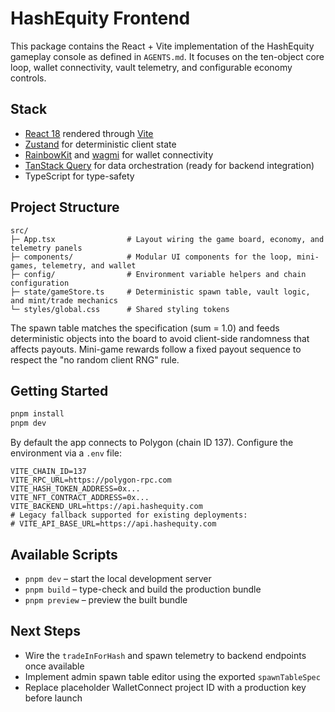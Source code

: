 # HashEquity Frontend

This package contains the React + Vite implementation of the HashEquity gameplay console as defined in `AGENTS.md`. It focuses on the ten-object core loop, wallet connectivity, vault telemetry, and configurable economy controls.

## Stack

- [React 18](https://react.dev/) rendered through [Vite](https://vitejs.dev/)
- [Zustand](https://github.com/pmndrs/zustand) for deterministic client state
- [RainbowKit](https://www.rainbowkit.com/) and [wagmi](https://wagmi.sh/) for wallet connectivity
- [TanStack Query](https://tanstack.com/query/latest) for data orchestration (ready for backend integration)
- TypeScript for type-safety

## Project Structure

```
src/
├─ App.tsx                # Layout wiring the game board, economy, and telemetry panels
├─ components/            # Modular UI components for the loop, mini-games, telemetry, and wallet
├─ config/                # Environment variable helpers and chain configuration
├─ state/gameStore.ts     # Deterministic spawn table, vault logic, and mint/trade mechanics
└─ styles/global.css      # Shared styling tokens
```

The spawn table matches the specification (sum = 1.0) and feeds deterministic objects into the board to avoid client-side randomness that affects payouts. Mini-game rewards follow a fixed payout sequence to respect the "no random client RNG" rule.

## Getting Started

```bash
pnpm install
pnpm dev
```

By default the app connects to Polygon (chain ID 137). Configure the environment via a `.env` file:

```
VITE_CHAIN_ID=137
VITE_RPC_URL=https://polygon-rpc.com
VITE_HASH_TOKEN_ADDRESS=0x...
VITE_NFT_CONTRACT_ADDRESS=0x...
VITE_BACKEND_URL=https://api.hashequity.com
# Legacy fallback supported for existing deployments:
# VITE_API_BASE_URL=https://api.hashequity.com
```

## Available Scripts

- `pnpm dev` – start the local development server
- `pnpm build` – type-check and build the production bundle
- `pnpm preview` – preview the built bundle

## Next Steps

- Wire the `tradeInForHash` and spawn telemetry to backend endpoints once available
- Implement admin spawn table editor using the exported `spawnTableSpec`
- Replace placeholder WalletConnect project ID with a production key before launch
